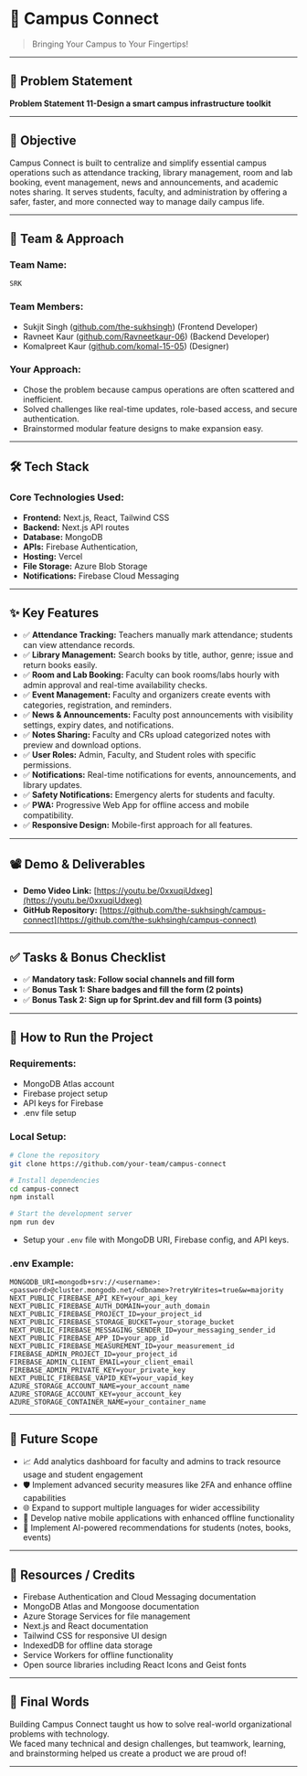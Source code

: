 # 🚀 Campus Connect

> Bringing Your Campus to Your Fingertips!

---

## 📌 Problem Statement

**Problem Statement 11-Design a smart campus infrastructure toolkit**

---

## 🎯 Objective

Campus Connect is built to centralize and simplify essential campus operations such as attendance tracking, library management, room and lab booking, event management, news and announcements, and academic notes sharing. It serves students, faculty, and administration by offering a safer, faster, and more connected way to manage daily campus life.

---

## 🦰 Team & Approach

### Team Name:  
`SRK`

### Team Members:  
- Sukjit Singh ([github.com/the-sukhsingh](https://github.com/the-sukhsingh)) (Frontend Developer)
- Ravneet Kaur ([github.com/Ravneetkaur-06](https://github.com/Ravneetkaur-06)) (Backend Developer)
- Komalpreet Kaur ([github.com/komal-15-05](https://github.com/komal-15-05)) (Designer)

### Your Approach:  
- Chose the problem because campus operations are often scattered and inefficient.  
- Solved challenges like real-time updates, role-based access, and secure authentication.  
- Brainstormed modular feature designs to make expansion easy.

---

## 🛠️ Tech Stack

### Core Technologies Used:
- **Frontend:** Next.js, React, Tailwind CSS
- **Backend:** Next.js API routes
- **Database:** MongoDB
- **APIs:** Firebase Authentication,
- **Hosting:** Vercel
- **File Storage:** Azure Blob Storage
- **Notifications:** Firebase Cloud Messaging
---

## ✨ Key Features

- ✅ **Attendance Tracking:** Teachers manually mark attendance; students can view attendance records.
- ✅ **Library Management:** Search books by title, author, genre; issue and return books easily.
- ✅ **Room and Lab Booking:** Faculty can book rooms/labs hourly with admin approval and real-time availability checks.
- ✅ **Event Management:** Faculty and organizers create events with categories, registration, and reminders.
- ✅ **News & Announcements:** Faculty post announcements with visibility settings, expiry dates, and notifications.
- ✅ **Notes Sharing:** Faculty and CRs upload categorized notes with preview and download options.
- ✅ **User Roles:** Admin, Faculty, and Student roles with specific permissions.
- ✅ **Notifications:** Real-time notifications for events, announcements, and library updates.
- ✅ **Safety Notifications:** Emergency alerts for students and faculty.
- ✅ **PWA:** Progressive Web App for offline access and mobile compatibility.
- ✅ **Responsive Design:** Mobile-first approach for all features.
---

## 📽️ Demo & Deliverables

- **Demo Video Link:** [https://youtu.be/0xxuqiUdxeg](https://youtu.be/0xxuqiUdxeg)
- **GitHub Repository:** [https://github.com/the-sukhsingh/campus-connect](https://github.com/the-sukhsingh/campus-connect)  

---

## ✅ Tasks & Bonus Checklist

- ✅ **Mandatory task: Follow social channels and fill form**
- ✅ **Bonus Task 1: Share badges and fill the form (2 points)**
- ✅ **Bonus Task 2: Sign up for Sprint.dev and fill form (3 points)**

---

## 🧪 How to Run the Project

### Requirements:
- MongoDB Atlas account
- Firebase project setup
- API keys for Firebase
- .env file setup

### Local Setup:
```bash
# Clone the repository
git clone https://github.com/your-team/campus-connect

# Install dependencies
cd campus-connect
npm install

# Start the development server
npm run dev
```
- Setup your `.env` file with MongoDB URI, Firebase config, and API keys.


### .env Example:
```env
MONGODB_URI=mongodb+srv://<username>:<password>@cluster.mongodb.net/<dbname>?retryWrites=true&w=majority
NEXT_PUBLIC_FIREBASE_API_KEY=your_api_key
NEXT_PUBLIC_FIREBASE_AUTH_DOMAIN=your_auth_domain
NEXT_PUBLIC_FIREBASE_PROJECT_ID=your_project_id
NEXT_PUBLIC_FIREBASE_STORAGE_BUCKET=your_storage_bucket
NEXT_PUBLIC_FIREBASE_MESSAGING_SENDER_ID=your_messaging_sender_id
NEXT_PUBLIC_FIREBASE_APP_ID=your_app_id
NEXT_PUBLIC_FIREBASE_MEASUREMENT_ID=your_measurement_id
FIREBASE_ADMIN_PROJECT_ID=your_project_id
FIREBASE_ADMIN_CLIENT_EMAIL=your_client_email
FIREBASE_ADMIN_PRIVATE_KEY=your_private_key
NEXT_PUBLIC_FIREBASE_VAPID_KEY=your_vapid_key
AZURE_STORAGE_ACCOUNT_NAME=your_account_name
AZURE_STORAGE_ACCOUNT_KEY=your_account_key
AZURE_STORAGE_CONTAINER_NAME=your_container_name
```


---

## 🧬 Future Scope

- 📈 Add analytics dashboard for faculty and admins to track resource usage and student engagement
- 🛡️ Implement advanced security measures like 2FA and enhance offline capabilities
- 🌐 Expand to support multiple languages for wider accessibility
- 📱 Develop native mobile applications with enhanced offline functionality
- 🤖 Implement AI-powered recommendations for students (notes, books, events)

---

## 📌 Resources / Credits

- Firebase Authentication and Cloud Messaging documentation
- MongoDB Atlas and Mongoose documentation
- Azure Storage Services for file management
- Next.js and React documentation
- Tailwind CSS for responsive UI design
- IndexedDB for offline data storage
- Service Workers for offline functionality
- Open source libraries including React Icons and Geist fonts

---

## 🏁 Final Words

Building Campus Connect taught us how to solve real-world organizational problems with technology.  
We faced many technical and design challenges, but teamwork, learning, and brainstorming helped us create a product we are proud of!

---
